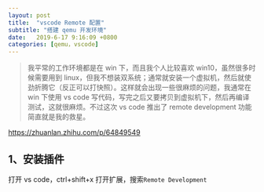 ```yaml
---
layout: post
title:  "vscode Remote 配置"
subtitle: "搭建 qemu 开发环境"
date:   2019-6-17 9:16:09 +0800
categories: [qemu，vscode]
---
```


> 我平常的工作环境都是在 win 下，而且我个人比较喜欢 win10，虽然很多时候需要用到 linux，但我不想装双系统；通常就安装一个虚拟机，然后就使劲折腾它（反正可以打快照）。这样就会出现一些很麻烦的问题，我通常在 win 下使用 vs code 写代码，写完之后又要拷贝到虚拟机下，然后再编译测试，这就很麻烦。不过这次 vs code 推出了 remote development 功能简直就是我的救星。

https://zhuanlan.zhihu.com/p/64849549

## 1、安装插件

打开 vs code，ctrl+shift+x 打开扩展，搜索`Remote Development`


